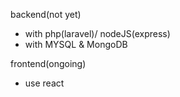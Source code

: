backend(not yet)
  - with php(laravel)/ nodeJS(express)
  - with MYSQL & MongoDB
     
frontend(ongoing)
  - use react
